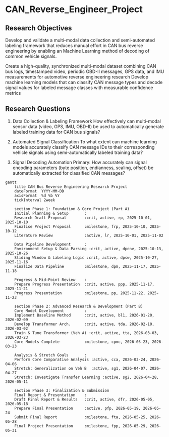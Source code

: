 # CAN_Reverse_Engineer_Project

## Research Objectives
Develop and validate a multi-modal data collection and semi-automated labeling framework that reduces manual effort in CAN bus reverse engineering by enabling an Machine Learning method of decoding of common vehicle signals.

Create a high-quality, synchronized multi-modal dataset combining CAN bus logs, timestamped video, periodic OBD-II messages, GPS data, and IMU measurements for automotive reverse engineering research
Develop machine learning models that can classify CAN message types and decode signal values for labeled message classes with measurable confidence metrics

## Research Questions
1. Data Collection & Labeling Framework
How effectively can multi-modal sensor data (video, GPS, IMU, OBD-II) be used to automatically generate labeled training data for CAN bus signals?

2. Automated Signal Classification
To what extent can machine learning models accurately classify CAN message IDs to their corresponding vehicle signals using semi-automatically labeled training data?

3. Signal Decoding Automation
Primary: How accurately can signal encoding parameters (byte position, endianness, scaling, offset) be automatically extracted for classified CAN messages?
```
gantt
    title CAN Bus Reverse Engineering Research Project
    dateFormat  YYYY-MM-DD
    axisFormat  %d %b %Y
    tickInterval 2week

    section Phase 1: Foundation & Core Project (Part A)
    Initial Planning & Setup       :
    Research Draft Proposal        :crit, active, rp, 2025-10-01, 2025-10-10
    Finalise Project Proposal      :milestone, frp, 2025-10-10, 2025-10-12
    Literature Review              :active, lr, 2025-10-01, 2025-11-02
    
    Data Pipeline Development      :
    Environment Setup & Data Parsing :crit, active, dpenv, 2025-10-13, 2025-10-26
    Sliding Window & Labeling Logic :crit, active, dpsw, 2025-10-27, 2025-11-16
    Finalize Data Pipeline         :milestone, dpm, 2025-11-17, 2025-11-18

    Progress & Mid-Point Review    :
    Prepare Progress Presentation  :crit, active, ppp, 2025-11-17, 2025-11-21
    Progress Presentation          :milestone, pp, 2025-11-22, 2025-11-23

    section Phase 2: Advanced Research & Development (Part B)
    Core Model Development         :
    Implement Baseline Method      :crit, active, bl1, 2026-01-20, 2026-02-09
    Develop Transformer Arch.      :crit, active, tda, 2026-02-10, 2026-03-02
    Train & Tune Transformer (Veh A) :crit, active, tta, 2026-03-03, 2026-03-23
    Core Models Complete           :milestone, cpmc, 2026-03-23, 2026-03-23

    Analysis & Stretch Goals       :
    Perform Core Comparative Analysis :active, cca, 2026-03-24, 2026-04-06
    Stretch: Generalization on Veh B  :active, sg1, 2026-04-07, 2026-04-27
    Stretch: Investigate Transfer Learning :active, sg2, 2026-04-28, 2026-05-11

    section Phase 3: Finalization & Submission
    Final Report & Presentation    :
    Draft Final Report & Results   :crit, active, dfr, 2026-05-05, 2026-05-18
    Prepare Final Presentation     :active, pfp, 2026-05-19, 2026-05-24
    Submit Final Report            :milestone, fta, 2026-05-25, 2026-05-28
    Final Project Presentation     :milestone, fpp, 2026-05-29, 2026-05-31
